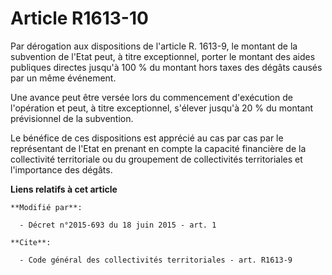# Article R1613-10

Par dérogation aux dispositions de l'article R. 1613-9, le montant de la subvention de l'Etat peut, à titre exceptionnel,
porter le montant des aides publiques directes jusqu'à 100 % du montant hors taxes des dégâts causés par un même événement. 

Une avance peut être versée lors du commencement d'exécution de l'opération et peut, à titre exceptionnel, s'élever jusqu'à
20 % du montant prévisionnel de la subvention. 

Le bénéfice de ces dispositions est apprécié au cas par cas par le représentant de l'Etat en prenant en compte la capacité
financière de la collectivité territoriale ou du groupement de collectivités territoriales et l'importance des dégâts.

**Liens relatifs à cet article**

	**Modifié par**:

	  - Décret n°2015-693 du 18 juin 2015 - art. 1

	**Cite**:

	  - Code général des collectivités territoriales - art. R1613-9

